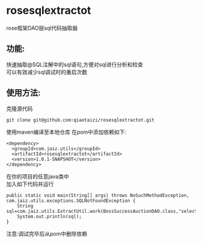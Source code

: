 # rosesqlextractot
rose框架DAO层sql代码抽取器

## 功能:
快速抽取@SQL注解中的sql语句,方便对sql进行分析和检查  
可以有效减少sql调试时的重启次数

## 使用方法:
克隆源代码
```
git clone git@github.com:qiaotaizi/rosesqlextractot.git
```
使用maven编译至本地仓库
在pom中添加依赖如下:  
```
<dependency>
  <groupId>com.jaiz.utils</groupId>
  <artifactId>rosesqlextractot</artifactId>
  <version>1.0.1-SNAPSHOT</version>
</dependency>
```
在你的项目的任意java类中  
加入如下代码并运行
```
public static void main(String[] args) throws NoSuchMethodException, com.jaiz.utils.exceptions.SQLNotFoundException {
    String sql=com.jaiz.utils.ExtractUtil.work(BossSuccessAuctionDAO.class,"selectMaxIdDealCarDetail");
    System.out.println(sql);
}
```
注意:调试完毕后从pom中删除依赖
